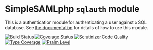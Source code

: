 # SimpleSAMLphp `sqlauth` module

This is a authentication module for authenticating a user against a SQL database. See [the documentation](https://simplesamlphp.org/docs/contrib_modules/sqlauth/sql.html) for details of how to use this module.

![Build Status](https://github.com/simplesamlphp/simplesamlphp-module-sqlauth/actions/workflows/php.yml/badge.svg)
[![Coverage Status](https://codecov.io/gh/simplesamlphp/simplesamlphp-module-sqlauth/branch/master/graph/badge.svg)](https://codecov.io/gh/simplesamlphp/simplesamlphp-module-sqlauth)
[![Scrutinizer Code Quality](https://scrutinizer-ci.com/g/simplesamlphp/simplesamlphp-module-sqlauth/badges/quality-score.png?b=master)](https://scrutinizer-ci.com/g/simplesamlphp/simplesamlphp-module-sqlauth/?branch=master)
[![Type Coverage](https://shepherd.dev/github/simplesamlphp/simplesamlphp-module-sqlauth/coverage.svg)](https://shepherd.dev/github/simplesamlphp/simplesamlphp-module-sqlauth)
[![Psalm Level](https://shepherd.dev/github/simplesamlphp/simplesamlphp-module-sqlauth/level.svg)](https://shepherd.dev/github/simplesamlphp/simplesamlphp-module-sqlauth)
